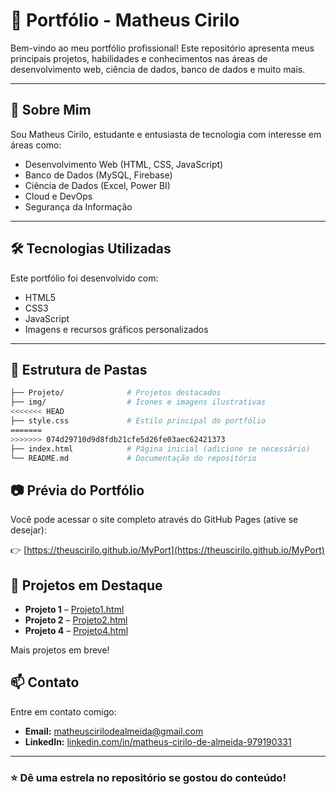 # 💼 Portfólio - Matheus Cirilo

Bem-vindo ao meu portfólio profissional! Este repositório apresenta meus principais projetos, habilidades e conhecimentos nas áreas de desenvolvimento web, ciência de dados, banco de dados e muito mais.

---

## 🧠 Sobre Mim

Sou Matheus Cirilo, estudante e entusiasta de tecnologia com interesse em áreas como:

- Desenvolvimento Web (HTML, CSS, JavaScript)
- Banco de Dados (MySQL, Firebase)
- Ciência de Dados (Excel, Power BI)
- Cloud e DevOps
- Segurança da Informação

---

## 🛠️ Tecnologias Utilizadas

Este portfólio foi desenvolvido com:

- HTML5
- CSS3
- JavaScript
- Imagens e recursos gráficos personalizados

---

## 📁 Estrutura de Pastas

```bash
├── Projeto/              # Projetos destacados
├── img/                  # Ícones e imagens ilustrativas
<<<<<<< HEAD
├── style.css             # Estilo principal do portfólio
=======
>>>>>>> 074d29710d9d8fdb21cfe5d26fe03aec62421373
├── index.html            # Página inicial (adicione se necessário)
└── README.md             # Documentação do repositório
```````

## 📷 Prévia do Portfólio

Você pode acessar o site completo através do GitHub Pages (ative se desejar):

👉 [https://theuscirilo.github.io/MyPort](https://theuscirilo.github.io/MyPort)

## 📌 Projetos em Destaque

- **Projeto 1** – [Projeto1.html](https://github.com/Theuscirilo/Sistema_de_Orcamento_de_Gravacao)
- **Projeto 2** – [Projeto2.html](https://github.com/Theuscirilo/MyDrugs-Site)
- **Projeto 4** – [Projeto4.html](https://github.com/Theuscirilo/Solicitacao_de_Servicos_Urbanos)

Mais projetos em breve!

## 📫 Contato

Entre em contato comigo:

- **Email:** [matheuscirilodealmeida@gmail.com](mailto:matheuscirilodealmeida@gmail.com)
- **LinkedIn:** [linkedin.com/in/matheus-cirilo-de-almeida-979190331](https://www.linkedin.com/in/matheus-cirilo-de-almeida-979190331/)

---

### ⭐ Dê uma estrela no repositório se gostou do conteúdo!

